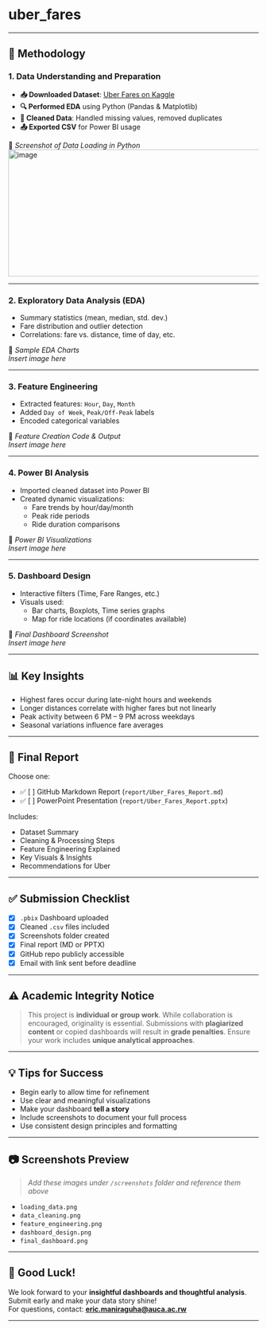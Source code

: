 # uber_fares

---

## 🧾 Methodology

### 1. Data Understanding and Preparation
- **📥 Downloaded Dataset**: [Uber Fares on Kaggle](https://www.kaggle.com/)
- **🔍 Performed EDA** using Python (Pandas & Matplotlib)
- **🧹 Cleaned Data**: Handled missing values, removed duplicates
- **📤 Exported CSV** for Power BI usage

📸 _Screenshot of Data Loading in Python_  
<img width="756" height="255" alt="image" src="https://github.com/user-attachments/assets/8110338b-a8c6-452e-b3da-a323f6e5f800" />

---

### 2. Exploratory Data Analysis (EDA)
- Summary statistics (mean, median, std. dev.)
- Fare distribution and outlier detection
- Correlations: fare vs. distance, time of day, etc.

📸 _Sample EDA Charts_  
*Insert image here*

---

### 3. Feature Engineering
- Extracted features: `Hour`, `Day`, `Month`
- Added `Day of Week`, `Peak/Off-Peak` labels
- Encoded categorical variables

📸 _Feature Creation Code & Output_  
*Insert image here*

---

### 4. Power BI Analysis
- Imported cleaned dataset into Power BI
- Created dynamic visualizations:
  - Fare trends by hour/day/month
  - Peak ride periods
  - Ride duration comparisons

📸 _Power BI Visualizations_  
*Insert image here*

---

### 5. Dashboard Design
- Interactive filters (Time, Fare Ranges, etc.)
- Visuals used:
  - Bar charts, Boxplots, Time series graphs
  - Map for ride locations (if coordinates available)

📸 _Final Dashboard Screenshot_  
*Insert image here*

---

## 📊 Key Insights

- Highest fares occur during late-night hours and weekends
- Longer distances correlate with higher fares but not linearly
- Peak activity between 6 PM – 9 PM across weekdays
- Seasonal variations influence fare averages

---

## 📑 Final Report

Choose one:
- ✅ [ ] GitHub Markdown Report (`report/Uber_Fares_Report.md`)
- ✅ [ ] PowerPoint Presentation (`report/Uber_Fares_Report.pptx`)

Includes:
- Dataset Summary  
- Cleaning & Processing Steps  
- Feature Engineering Explained  
- Key Visuals & Insights  
- Recommendations for Uber

---

## ✅ Submission Checklist

- [x] `.pbix` Dashboard uploaded
- [x] Cleaned `.csv` files included
- [x] Screenshots folder created
- [x] Final report (MD or PPTX)
- [x] GitHub repo publicly accessible
- [x] Email with link sent before deadline

---

## ⚠️ Academic Integrity Notice

> This project is **individual or group work**. While collaboration is encouraged, originality is essential. Submissions with **plagiarized content** or copied dashboards will result in **grade penalties**. Ensure your work includes **unique analytical approaches**.

---

## 💡 Tips for Success

- Begin early to allow time for refinement  
- Use clear and meaningful visualizations  
- Make your dashboard **tell a story**  
- Include screenshots to document your full process  
- Use consistent design principles and formatting

---

## 📷 Screenshots Preview

> _Add these images under `/screenshots` folder and reference them above_  
- `loading_data.png`  
- `data_cleaning.png`  
- `feature_engineering.png`  
- `dashboard_design.png`  
- `final_dashboard.png`  

---

## 🏁 Good Luck!

We look forward to your **insightful dashboards and thoughtful analysis**. Submit early and make your data story shine!  
For questions, contact: **eric.maniraguha@auca.ac.rw**

---

